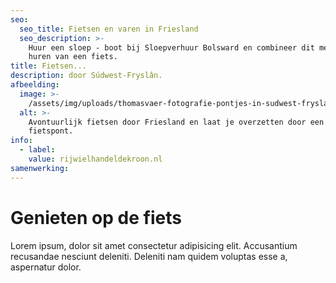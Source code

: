 ```yaml
---
seo:
  seo_title: Fietsen en varen in Friesland
  seo_description: >-
    Huur een sloep - boot bij Sloepverhuur Bolsward en combineer dit met het
    huren van een fiets.
title: Fietsen...
description: door Súdwest-Fryslân.
afbeelding:
  image: >-
    /assets/img/uploads/thomasvaer-fotografie-pontjes-in-sudwest-fryslan-droech-oer-de-feart-gaastmeer-nijhuzum-route-wiepkje-20211006-0004-2899270304-1.jpeg
  alt: >-
    Avontuurlijk fietsen door Friesland en laat je overzetten door een
    fietspont.
info:
  - label:
    value: rijwielhandeldekroon.nl
samenwerking:
---
```


# Genieten op de fiets

Lorem ipsum, dolor sit amet consectetur adipisicing elit. Accusantium recusandae nesciunt deleniti. Deleniti nam quidem voluptas esse a, aspernatur dolor.
